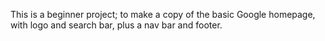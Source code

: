 This is a beginner project; to make a copy of the basic Google homepage, with logo and search bar, plus a nav bar and footer. 